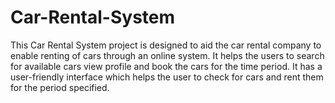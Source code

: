 # Car-Rental-System

This Car Rental System project is designed to aid the car rental company to enable renting of cars through an online system. It helps the users to search for available cars view profile and book the cars for the time period. It has a user-friendly interface which helps the user to check for cars and rent them for the period specified. 
